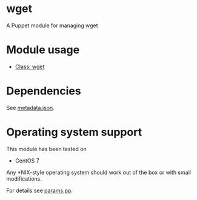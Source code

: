 # wget

A Puppet module for managing wget

# Module usage

* [Class: wget](manifests/init.pp)

# Dependencies

See [metadata.json](metadata.json).

# Operating system support

This module has been tested on

* CentOS 7

Any *NIX-style operating system should work out of the box or with small
modifications.

For details see [params.pp](manifests/params.pp).
